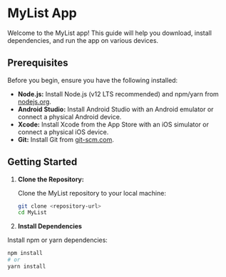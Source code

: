 # MyList App

Welcome to the MyList app! This guide will help you download, install dependencies, and run the app on various devices.

## Prerequisites

Before you begin, ensure you have the following installed:

- **Node.js:** Install Node.js (v12 LTS recommended) and npm/yarn from [nodejs.org](https://nodejs.org/).
- **Android Studio:** Install Android Studio with an Android emulator or connect a physical Android device.
- **Xcode:** Install Xcode from the App Store with an iOS simulator or connect a physical iOS device.
- **Git:** Install Git from [git-scm.com](https://git-scm.com/).

## Getting Started

1. **Clone the Repository:**

   Clone the MyList repository to your local machine:

   ```bash
   git clone <repository-url>
   cd MyList

2. **Install Dependencies**

Install npm or yarn dependencies:

```bash
npm install
# or
yarn install
